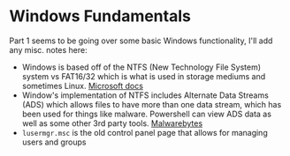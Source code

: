 # Windows Fundamentals

Part 1 seems to be going over some basic Windows functionality, I'll add any misc. notes here:

- Windows is based off of the NTFS (New Technology File System) system vs FAT16/32 which is what is used in storage mediums and sometimes Linux. [Microsoft docs](https://docs.microsoft.com/en-us/troubleshoot/windows-client/backup-and-storage/fat-hpfs-and-ntfs-file-systems)
- Window's implementation of NTFS includes Alternate Data Streams (ADS) which allows files to have more than one data stream, which has been used for things like malware. Powershell can view ADS data as well as some other 3rd party tools. [Malwarebytes](https://blog.malwarebytes.com/101/2015/07/introduction-to-alternate-data-streams/)
- `lusermgr.msc` is the old control panel page that allows for managing users and groups